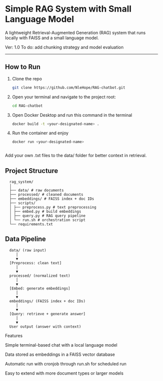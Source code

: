 

# Simple RAG System with Small Language Model

A lightweight Retrieval-Augmented Generation (RAG) system that runs locally with FAISS and a small language model.

Ver: 1.0
To do: add chunking strategy and model evaluation

---

## How to Run

1. Clone the repo
   ```bash
   git clone https://github.com/NleHope/RAG-chatbot.git

1. Open your terminal and navigate to the project root:
   ```bash
   cd RAG-chatbot
3. Open Docker Desktop and run this command in the terminal
   ```bash
   docker build -t <your-designated-name> .
4. Run the container and enjoy
   ```bash
   docker run <your-designated-name>



Add your own .txt files to the data/ folder for better context in retrieval.

## Project Structure
      
      rag_system/
      │
      ├── data/ # raw documents
      ├── processed/ # cleaned documents
      ├── embeddings/ # FAISS index + doc IDs
      ├── scripts/
      │ ├── preprocess.py # text preprocessing
      │ ├── embed.py # build embeddings
      │ ├── query.py # RAG query pipeline
      │ └── run.sh # orchestration script
      └── requirements.txt


## Data Pipeline

      data/ (raw input)
         │
         ▼
      [Preprocess: clean text]
         │
         ▼
      processed/ (normalized text)
         │
         ▼
      [Embed: generate embeddings]
         │
         ▼
      embeddings/ (FAISS index + doc IDs)
         │
         ▼
      [Query: retrieve + generate answer]
         │
         ▼
      User output (answer with context)

Features

Simple terminal-based chat with a local language model

Data stored as embeddings in a FAISS vector database

Automatic run with cronjob through run.sh for scheduled run

Easy to extend with more document types or larger models


